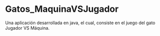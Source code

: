 # Gatos_MaquinaVSJugador
 Una aplicación desarrollada en java, el cual, consiste en el juego del gato Jugador VS Máquina.
